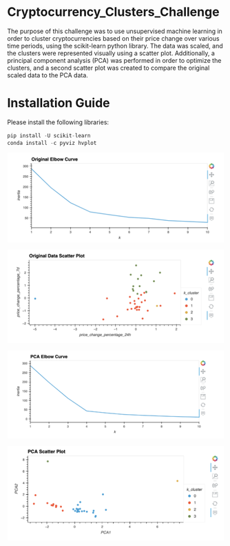 # Cryptocurrency_Clusters_Challenge

The purpose of this challenge was to use unsupervised machine learning in order to cluster cryptocurrencies based on their price change over various time periods, using the scikit-learn python library. The data was scaled, and the clusters were represented visually using a scatter plot. Additionally, a principal component analysis (PCA) was performed in order to optimize the clusters, and a second scatter plot was created to compare the original scaled data to the PCA data. 

# Installation Guide

Please install the following libraries:
```python
pip install -U scikit-learn
conda install -c pyviz hvplot
```
![](images/original_elbow_curve.png)

![](images/original_scatter_plot.png)

![](images/pca_elbow_curve.png)

![](images/pca_scatter_plot.png)

